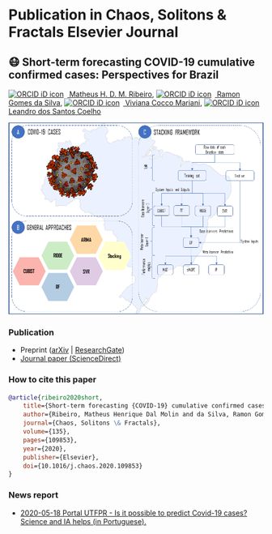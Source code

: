 # Publication in Chaos, Solitons & Fractals Elsevier Journal
## :mask: Short-term forecasting COVID-19 cumulative confirmed cases: Perspectives for Brazil
[<img src="https://orcid.org/sites/default/files/images/orcid_16x16.png" style="width:1em;margin-right:.5em;" alt="ORCID iD icon"></img> Matheus H. D. M. Ribeiro](https://orcid.org/0000-0001-7387-9077), [<img src="https://orcid.org/sites/default/files/images/orcid_16x16.png" style="width:1em;margin-right:.5em;" alt="ORCID iD icon"></img> Ramon Gomes da Silva](https://orcid.org/0000-0001-8580-7695), [<img src="https://orcid.org/sites/default/files/images/orcid_16x16.png" style="width:1em;margin-right:.5em;" alt="ORCID iD icon"></img> Viviana Cocco Mariani](https://orcid.org/0000-0003-2490-4568), [<img src="https://orcid.org/sites/default/files/images/orcid_16x16.png" style="width:1em;margin-right:.5em;" alt="ORCID iD icon"></img> Leandro dos Santos Coelho](https://orcid.org/0000-0001-5728-943X)

![Diagram](Figures/COVID_DIAGRAM.png)

### Publication
- Preprint ([arXiv](https://arxiv.org/abs/2007.12261) | [ResearchGate](https://www.researchgate.net/publication/341025731_Short-term_forecasting_COVID-19_cumulative_confirmed_cases_Perspectives_for_Brazil))
- [Journal paper (ScienceDirect)](https://www.sciencedirect.com/science/article/pii/S0960077920302538)

### How to cite this paper
```bibtex
@article{ribeiro2020short,
    title={Short-term forecasting {COVID-19} cumulative confirmed cases: Perspectives for {Brazil}},
    author={Ribeiro, Matheus Henrique Dal Molin and da Silva, Ramon Gomes and Mariani, Viviana Cocco and Coelho, Leandro Santos},
    journal={Chaos, Solitons \& Fractals},
    volume={135},
    pages={109853},
    year={2020},
    publisher={Elsevier},
    doi={10.1016/j.chaos.2020.109853}
}
```

### News report
- [2020-05-18 Portal UTFPR - Is it possible to predict Covid-19 cases? Science and IA helps (in Portuguese).](http://portal.utfpr.edu.br/noticias/geral/covid-19/e-possivel-prever-casos-futuros-da-covid-19)
